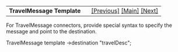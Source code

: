 <table width="100%" data-border="0" data-cellspacing="0"
data-cellpadding="3" data-bgcolor="#C0C0C0">
<colgroup>
<col style="width: 50%" />
<col style="width: 50%" />
</colgroup>
<tbody>
<tr>
<td style="text-align: left;"><strong>TravelMessage Template<br />
</strong></td>
<td style="text-align: right;"><a
href="topicgrouptemplate.htm">[Previous]</a> <a
href="generalintroduction.htm">[Main]</a> <a
href="unthingtemplate.htm">[Next]</a></td>
</tr>
</tbody>
</table>

  
For TravelMessage connectors, provide special syntax to specify the
message and point to the destination.  
  
TravelMessage template -\>destination "travelDesc";   
  
